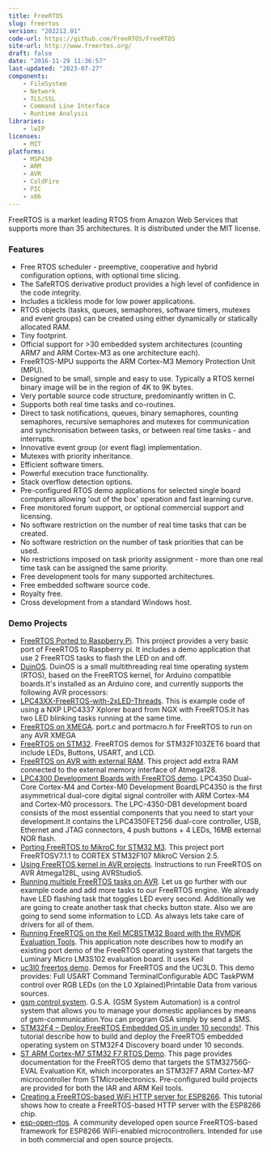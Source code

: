 ```yaml
---
title: FreeRTOS
slug: freertos
version: "202212.01"
code-url: https://github.com/FreeRTOS/FreeRTOS
site-url: http://www.freertos.org/
draft: false
date: "2016-11-29 11:36:57"
last-updated: "2023-07-27"
components:
    - FileSystem
    - Network
    - TLS/SSL
    - Command Line Interface
    - Runtime Analysis
libraries:
    - lwIP
licenses:
    - MIT
platforms:
    - MSP430
    - ARM
    - AVR
    - ColdFire
    - PIC
    - x86
---
```

FreeRTOS is a market leading RTOS from Amazon Web Services that supports more than 35 architectures. It is distributed under the MIT license.

<!--more-->

### Features
- Free RTOS scheduler - preemptive, cooperative and hybrid configuration options, with optional time slicing.
- The SafeRTOS derivative product provides a high level of confidence in the code integrity.
- Includes a tickless mode for low power applications.
- RTOS objects (tasks, queues, semaphores, software timers, mutexes and event groups) can be created using either dynamically or statically allocated RAM.
- Tiny footprint.
- Official support for >30 embedded system architectures (counting ARM7 and ARM Cortex-M3 as one architecture each).
- FreeRTOS-MPU supports the ARM Cortex-M3 Memory Protection Unit (MPU).
- Designed to be small, simple and easy to use. Typically a RTOS kernel binary image will be in the region of 4K to 9K bytes.
- Very portable source code structure, predominantly written in C.
- Supports both real time tasks and co-routines.
- Direct to task notifications, queues, binary semaphores, counting semaphores, recursive semaphores and mutexes for communication and synchronisation between tasks, or between real time tasks - and interrupts.
- Innovative event group (or event flag) implementation.
- Mutexes with priority inheritance.
- Efficient software timers.
- Powerful execution trace functionality.
- Stack overflow detection options.
- Pre-configured RTOS demo applications for selected single board computers allowing 'out of the box' operation and fast learning curve.
- Free monitored forum support, or optional commercial support and licensing.
- No software restriction on the number of real time tasks that can be created.
- No software restriction on the number of task priorities that can be used.
- No restrictions imposed on task priority assignment - more than one real time task can be assigned the same priority.
- Free development tools for many supported architectures.
- Free embedded software source code.
- Royalty free.
- Cross development from a standard Windows host.


### Demo Projects
- [FreeRTOS Ported to Raspberry Pi](https://github.com/jameswalmsley/RaspberryPi-FreeRTOS). This project provides a very basic port of FreeRTOS to Raspberry pi. It includes a demo application that use 2 FreeRTOS tasks to flash the LED on and off.
- [DuinOS](https://code.google.com/p/duinos/). DuinOS is a small multithreading real time operating system (RTOS), based on the FreeRTOS kernel, for Arduino compatible boards.It's installed as an Arduino core, and currently supports the following AVR processors:
- [LPC43XX-FreeRTOS-with-2xLED-Threads](https://github.com/Protoneer/LPC43XX-FreeRTOS-with-2xLED-Threads). This is example code of using a NXP LPC4337 Xplorer board from NGX with FreeRTOS.It has two LED blinking tasks running at the same time.
- [FreeRTOS on XMEGA](https://github.com/yuriykulikov/FreeRTOS-on-XMEGA). port.c and portmacro.h for FreeRTOS to run on any AVR XMEGA
- [FreeRTOS on STM32](http://www.scienceprog.com/freertos-on-stm32/). FreeRTOS demos for STM32F103ZET6 board that include LEDs, Buttons, USART, and LCD.
- [FreeRTOS on AVR with external RAM](http://www.scienceprog.com/freertos-on-avr-with-external-ram/). This project add extra RAM connected to the external memory interface of Atmega128.
- [LPC4300 Development Boards with FreeRTOS demo](http://www.lpc4350.com/). LPC4350 Dual-Core Cortex-M4 and Cortex-M0 Development BoardLPC4350 is the first asymmetrical dual-core digital signal controller with ARM Cortex-M4 and Cortex-M0 processors. The LPC-4350-DB1 development board consists of the most essential components that you need to start your development.It contains the LPC4350FET256 dual-core controller, USB, Ethernet and JTAG connectors, 4 push buttons + 4 LEDs, 16MB external NOR flash.
- [Porting FreeRTOS to MikroC for STM32 M3](http://www.libstock.com/projects/view/370/porting-freertos-to-mikroc-for-stm32-m3). This project port FreeRTOSV7.1.1 to CORTEX STM32F107 MikroC Version 2.5.
- [Using FreeRTOS kernel in AVR projects](http://www.scienceprog.com/using-freertos-kernel-in-avr-projects/). Instructions to run FreeRTOS on AVR Atmega128L, using AVRStudio5.
- [Running multiple FreeRTOS tasks on AVR](http://www.scienceprog.com/running-multiple-freertos-tasks-on-avr/). Let us go further with our example code and add more tasks to our FreeRTOS engine. We already have LED flashing task that toggles LED every second. Additionally we are going to create another task that checks button state. Also we are going to send some information to LCD. As always lets take care of drivers for all of them.
- [Running FreeRTOS on the Keil MCBSTM32 Board with the RVMDK Evaluation Tools](http://infocenter.arm.com/help/index.jsp?topic=/com.arm.doc.dai0210A/index.html). This application note describes how to modify an existing port demo of the FreeRTOS operating system that targets the Luminary Micro LM3S102 evaluation board. It uses Keil
- [uc3l0 freertos demo](http://www.avrfreaks.net/index.php?module=Freaks%20Academy&func=viewItem&item_id=3450&item_type=project). Demos for FreeRTOS and the UC3L0. This demo provides: Full USART Command TerminalConfigurable ADC TaskPWM control over RGB LEDs (on the L0 Xplained)Printable Data from various sources.
- [gsm control system](http://www.avrfreaks.net/projects/gsm-control-system-freertos?module=Freaks%20Academy&func=viewItem&item_id=3672&item_type=project). G.S.A. (GSM System Automation) is a control system that allows you to manage your domestic appliances by means of gsm-communication.You can program GSA simply by send a SMS.
- [STM32F4 – Deploy FreeRTOS Embedded OS in under 10 seconds!](https://istarc.wordpress.com/2014/07/10/stm32f4-deploy-freertos-in-under-10-seconds/). This tutorial describe how to build and deploy the FreeRTOS embedded operating system on STM32F4 Discovery board under 10 seconds.
- [ST ARM Cortex-M7 STM32 F7 RTOS Demo](http://www.freertos.org/ST_STM32F7_Cortex-M7_RTOS_Demo.html). This page provides documentation for the FreeRTOS demo that targets the STM32756G-EVAL Evaluation Kit, which incorporates an STM32F7 ARM Cortex-M7 microcontroller from STMicroelectronics. Pre-configured build projects are provided for both the IAR and ARM Keil tools.
- [Creating a FreeRTOS-based WiFi HTTP server for ESP8266](https://visualgdb.com/tutorials/esp8266/relay/). This tutorial shows how to create a FreeRTOS-based HTTP server with the ESP8266 chip.
- [esp-open-rtos](https://github.com/SuperHouse/esp-open-rtos). A community developed open source FreeRTOS-based framework for ESP8266 WiFi-enabled microcontrollers. Intended for use in both commercial and open source projects.
